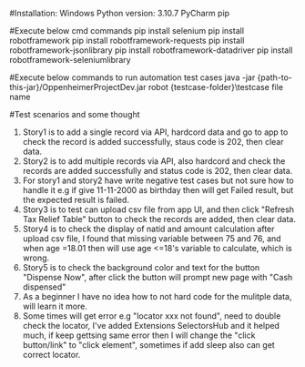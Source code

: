 #Installation:
Windows
Python version:  3.10.7
PyCharm
pip

#Execute below cmd commands 
pip install selenium
pip install robotframework
pip install robotframework-requests
pip install robotframework-jsonlibrary
pip install robotframework-datadriver
pip install robotframework-seleniumlibrary


#Execute below commands to run automation test cases
java -jar {path-to-this-jar}/OppenheimerProjectDev.jar
robot {testcase-folder}\testcase file name

#Test scenarios and some thought
1. Story1 is to add a single record via API, hardcord data and go to app to check the record is added successfully, staus code is 202, then clear data.
2. Story2 is to add multiple records via API, also hardcord and check the records are added successfully and status code is 202, then clear data.
3. For story1 and story2 have write negative test cases but not sure how to handle it e.g if give 11-11-2000 as birthday then will get Failed result, but the expected result is failed.
4. Story3 is to test can upload csv file from app UI, and then click "Refresh Tax Relief Table" button to check the records are added, then clear data.
5. Story4 is to check the display of natid and amount calculation after upload csv file, I found that missing variable between 75 and 76, and when age =18.01 then will use age <=18's variable to calculate, which is wrong.
6. Story5 is to check the background color and text for the button "Dispense Now", after click the button will prompt new page with "Cash dispensed"
7. As a beginner I have no idea how to not hard code for the mulitple data, will learn it more.
8. Some times will get error e.g "locator xxx not found", need to double check the locator, I've added Extensions SelectorsHub and it helped much, if keep gettsing same error then I will change the "click button/link" to "click element", sometimes if add sleep also can get correct locator.
